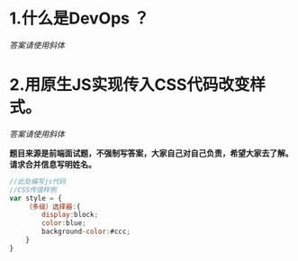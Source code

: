 # 1.什么是DevOps ？

*答案请使用斜体*

# 2.用原生JS实现传入CSS代码改变样式。

*答案请使用斜体*

**题目来源是前端面试题，不强制写答案，大家自己对自己负责，希望大家去了解。请求合并信息写明姓名。**

```javascript
//此处编写js代码
//CSS传值样例
var style = {
	（多级）选择器:{
		display:block;
		color:blue;
		background-color:#ccc;
	}
}
```

